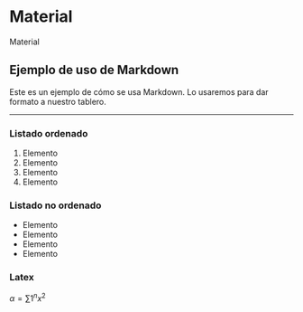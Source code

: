 # Material

Material 

## Ejemplo de uso de Markdown

Este es un ejemplo de cómo se usa Markdown. Lo usaremos para dar formato a nuestro tablero.

---

### Listado ordenado
1. Elemento
2. Elemento
3. Elemento
4. Elemento

### Listado no ordenado

- Elemento
- Elemento
- Elemento
- Elemento

### Latex

$\alpha = \sum{1}^{n}x^{2}$